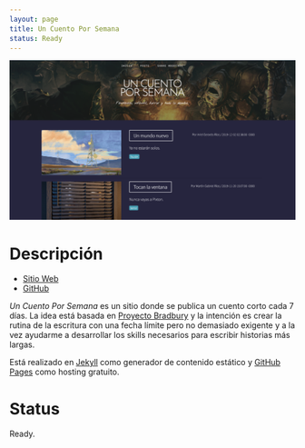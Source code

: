 ```yaml
---
layout: page
title: Un Cuento Por Semana
status: Ready
---
```


![Un Cuento Por Semana](/assets/projects/uncuentoporsemana.png)

# Descripción

* [Sitio Web](http://uncuentoporsemana.com.ar)
* [GitHub](https://github.com/ariel17/uncuentoporsemana)

*Un Cuento Por Semana* es un sitio donde se publica un cuento corto cada 7
días. La idea está basada en [Proyecto Bradbury][1] y la intención es crear la
rutina de la escritura con una fecha límite pero no demasiado exigente y a la
vez ayudarme a desarrollar los skills necesarios para escribir historias más
largas.

Está realizado en [Jekyll](https://jekyllrb.com/) como generador de contenido
estático y [GitHub Pages](https://pages.github.com/) como hosting gratuito.

# Status

Ready.

[1]: https://www.yorokobu.es/proyecto-bradbury/

